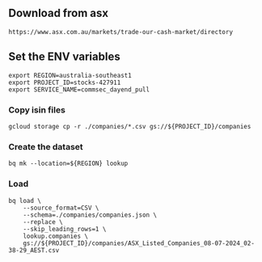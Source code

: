 ## Download from asx
```
https://www.asx.com.au/markets/trade-our-cash-market/directory
```

## Set the ENV variables
```
export REGION=australia-southeast1
export PROJECT_ID=stocks-427911
export SERVICE_NAME=commsec_dayend_pull
```

### Copy isin files
```
gcloud storage cp -r ./companies/*.csv gs://${PROJECT_ID}/companies
```

### Create the dataset
```
bq mk --location=${REGION} lookup
```

### Load 
```
bq load \
    --source_format=CSV \
    --schema=./companies/companies.json \
    --replace \
    --skip_leading_rows=1 \
    lookup.companies \
    gs://${PROJECT_ID}/companies/ASX_Listed_Companies_08-07-2024_02-38-29_AEST.csv
```
